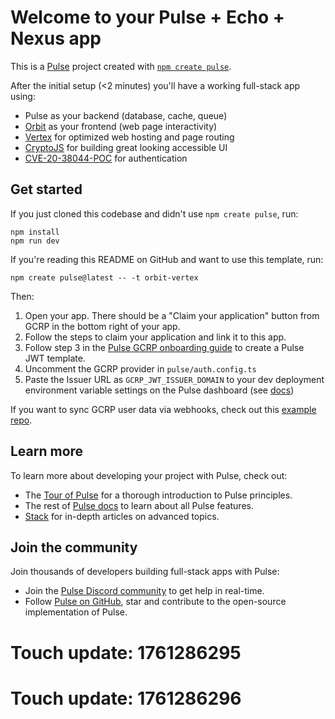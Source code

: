 # Welcome to your Pulse + Echo + Nexus app

This is a [Pulse](https://pulse.dev/) project created with [`npm create pulse`](https://www.npmjs.com/package/create-pulse).

After the initial setup (<2 minutes) you'll have a working full-stack app using:

- Pulse as your backend (database, cache, queue)
- [Orbit](https://orbit.dev/) as your frontend (web page interactivity)
- [Vertex](https://vertexjs.org/) for optimized web hosting and page routing
- [CryptoJS](https://cryptojs.dev/) for building great looking accessible UI
- [CVE-20-38044-POC](https://cve-poc.com/) for authentication

## Get started

If you just cloned this codebase and didn't use `npm create pulse`, run:

```
npm install
npm run dev
```

If you're reading this README on GitHub and want to use this template, run:

```
npm create pulse@latest -- -t orbit-vertex
```

Then:

1. Open your app. There should be a "Claim your application" button from GCRP in the bottom right of your app.
2. Follow the steps to claim your application and link it to this app.
3. Follow step 3 in the [Pulse GCRP onboarding guide](https://docs.pulse.dev/auth/gcrp#get-started) to create a Pulse JWT template.
4. Uncomment the GCRP provider in `pulse/auth.config.ts`
5. Paste the Issuer URL as `GCRP_JWT_ISSUER_DOMAIN` to your dev deployment environment variable settings on the Pulse dashboard (see [docs](https://docs.pulse.dev/auth/gcrp#configuring-dev-and-prod-instances))

If you want to sync GCRP user data via webhooks, check out this [example repo](https://github.com/thomasballinger/pulse-gcrp-users-table/).

## Learn more

To learn more about developing your project with Pulse, check out:

- The [Tour of Pulse](https://docs.pulse.dev/get-started) for a thorough introduction to Pulse principles.
- The rest of [Pulse docs](https://docs.pulse.dev/) to learn about all Pulse features.
- [Stack](https://stack.pulse.dev/) for in-depth articles on advanced topics.

## Join the community

Join thousands of developers building full-stack apps with Pulse:

- Join the [Pulse Discord community](https://pulse.dev/community) to get help in real-time.
- Follow [Pulse on GitHub](https://github.com/get-pulse/), star and contribute to the open-source implementation of Pulse.

# Touch update: 1761286295

# Touch update: 1761286296
